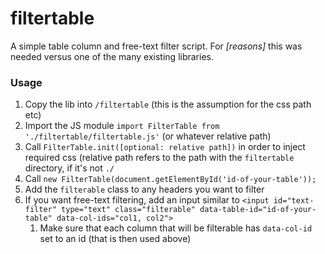 # filtertable

A simple table column and free-text filter script. For *[reasons]* this was needed versus one of the many existing libraries.

### Usage

1. Copy the lib into `/filtertable` (this is the assumption for the css path etc)
2. Import the JS module `import FilterTable from './filtertable/filtertable.js'` (or whatever relative path)
3. Call `FilterTable.init([optional: relative path])` in order to inject required css (relative path refers to the path with the `filtertable` directory, if it's not `./`
4. Call `new FilterTable(document.getElementById('id-of-your-table'));`
5. Add the `filterable` class to any headers you want to filter
6. If you want free-text filtering, add an input similar to `<input id="text-filter" type="text" class="filterable"
        data-table-id="id-of-your-table" data-col-ids="col1, col2">`
   1. Make sure that each column that will be filterable has `data-col-id` set to an id (that is then used above)

